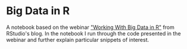 # Big Data in R

A notebook based on the webinar ["Working With Big Data in R"](https://www.rstudio.com/resources/webinars/working-with-big-data-in-r/) from RStudio's blog. In the notebook I run through the code presented in the webinar and further explain particular snippets of interest. 
